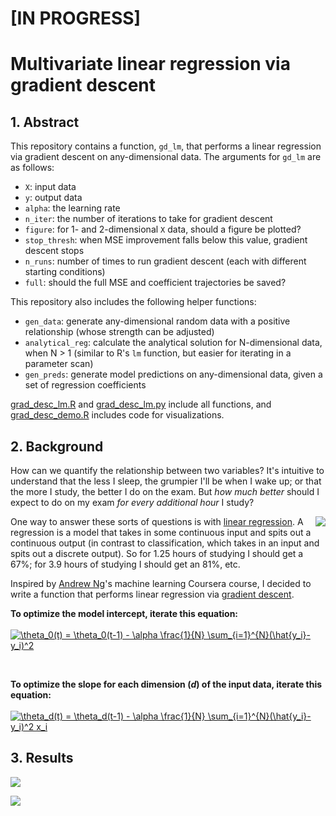 # [IN PROGRESS]
# Multivariate linear regression via gradient descent

## 1. Abstract
This repository contains a function, `gd_lm`, that performs a linear regression via gradient descent on any-dimensional data. The arguments for `gd_lm` are as follows:
* `X`: input data
* `y`: output data
* `alpha`: the learning rate
* `n_iter`: the number of iterations to take for gradient descent
* `figure`: for 1- and 2-dimensional `X` data, should a figure be plotted?
* `stop_thresh`: when MSE improvement falls below this value, gradient descent stops
* `n_runs`: number of times to run gradient descent (each with different starting conditions)
* `full`: should the full MSE and coefficient trajectories be saved?

This repository also includes the following helper functions:
* `gen_data`: generate any-dimensional random data with a positive relationship (whose strength can be adjusted)
* `analytical_reg`: calculate the analytical solution for N-dimensional data, when N > 1 (similar to R's `lm` function, but easier for iterating in a parameter scan)
* `gen_preds`: generate model predictions on any-dimensional data, given a set of regression coefficients

[grad_desc_lm.R](grad_desc_lm.R) and [grad_desc_lm.py](grad_desc_lm.py) include all functions, and [grad_desc_demo.R](grad_desc_demo.R) includes code for visualizations.

## 2. Background
How can we quantify the relationship between two variables? It's intuitive to understand that the less I sleep, the grumpier I'll be when I wake up; or that the more I study, the better I do on the exam. But *how much better* should I expect to do on my exam *for every additional hour* I study? 

<img align="right" src="https://i.imgur.com/dkcjBP5.png">

One way to answer these sorts of questions is with [linear regression](https://en.wikipedia.org/wiki/Linear_regression). A regression is a model that takes in some continuous input and spits out a continuous output (in contrast to classification, which takes in an input and spits out a discrete output). So for 1.25 hours of studying I should get a 67%; for 3.9 hours of studying I should get an 81%, etc.  





Inspired by [Andrew Ng](http://www.andrewng.org/)'s machine learning Coursera course, I decided to write a function that performs linear regression via [gradient descent](https://en.wikipedia.org/wiki/Gradient_descent).




**To optimize the model intercept, iterate this equation:** <br><br>
<a href ="https://www.codecogs.com/eqnedit.php?latex=\theta_0(t)&space;=&space;\theta_0(t-1)&space;-&space;\alpha&space;\frac{1}{N}&space;\sum_{i=1}^{N}(\hat{y_i}-y_i)^2" target="_blank"><img src="https://latex.codecogs.com/gif.latex?\theta_0(t)&space;=&space;\theta_0(t-1)&space;-&space;\alpha&space;\frac{1}{N}&space;\sum_{i=1}^{N}(\hat{y_i}-y_i)^2" title="\theta_0(t) = \theta_0(t-1) - \alpha \frac{1}{N} \sum_{i=1}^{N}(\hat{y_i}-y_i)^2" /></a>

<br>

**To optimize the slope for each dimension (*d*) of the input data, iterate this equation:** <br><br>
<a href="https://www.codecogs.com/eqnedit.php?latex=\theta_d(t)&space;=&space;\theta_d(t-1)&space;-&space;\alpha&space;\frac{1}{N}&space;\sum_{i=1}^{N}(\hat{y_i}-y_i)^2&space;x_i" target="_blank"><img src="https://latex.codecogs.com/gif.latex?\theta_d(t)&space;=&space;\theta_d(t-1)&space;-&space;\alpha&space;\frac{1}{N}&space;\sum_{i=1}^{N}(\hat{y_i}-y_i)^2&space;x_i" title="\theta_d(t) = \theta_d(t-1) - \alpha \frac{1}{N} \sum_{i=1}^{N}(\hat{y_i}-y_i)^2 x_i" /></a>

## 3. Results

![](https://i.imgur.com/ZrYHIVq.png)


![](https://i.imgur.com/vr20zSQ.png)
